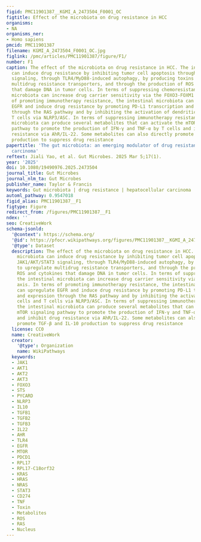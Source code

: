 ```yaml
---
figid: PMC11901387__KGMI_A_2473504_F0001_OC
figtitle: Effect of the microbiota on drug resistance in HCC
organisms:
- NA
organisms_ner:
- Homo sapiens
pmcid: PMC11901387
filename: KGMI_A_2473504_F0001_OC.jpg
figlink: /pmc/articles/PMC11901387/figure/F1/
number: F1
caption: The effect of the microbiota on drug resistance in HCC. The intestinal microbiota
  can induce drug resistance by inhibiting tumor cell apoptosis through JAK1/AKT/STAT3
  signaling, through TLR4/MyD88-induced autophagy, by producing toxins to upregulate
  multidrug resistance transporters, and through the production of ROS and cytokines
  that damage DNA in tumor cells. In terms of suppressing chemoresistance, the intestinal
  microbiota can increase drug carrier sensitivity via the FOXO3-FOXM1 axis. In terms
  of promoting immunotherapy resistance, the intestinal microbiota can upregulate
  EGFR and induce drug resistance by promoting PD-L1 transcription and expression
  through the RAS pathway and by inhibiting the activation of dendritic cells and
  T cells via NLRP3/ASC. In terms of suppressing immunotherapy resistance, the intestinal
  microbiota can produce several metabolites that can activate the mTOR signaling
  pathway to promote the production of IFN-γ and TNF-α by T cells and inhibit drug
  resistance via AhR/IL-22. Some metabolites can also directly promote TGF-β and IL-10
  production to suppress drug resistance
papertitle: 'The gut microbiota: an emerging modulator of drug resistance in hepatocellular
  carcinoma'
reftext: Jiali Yao, et al. Gut Microbes. 2025 Mar 5;17(1).
year: '2025'
doi: 10.1080/19490976.2025.2473504
journal_title: Gut Microbes
journal_nlm_ta: Gut Microbes
publisher_name: Taylor & Francis
keywords: Gut microbiota | drug resistance | hepatocellular carcinoma
automl_pathway: 0.9547018
figid_alias: PMC11901387__F1
figtype: Figure
redirect_from: /figures/PMC11901387__F1
ndex: ''
seo: CreativeWork
schema-jsonld:
  '@context': https://schema.org/
  '@id': https://pfocr.wikipathways.org/figures/PMC11901387__KGMI_A_2473504_F0001_OC.html
  '@type': Dataset
  description: The effect of the microbiota on drug resistance in HCC. The intestinal
    microbiota can induce drug resistance by inhibiting tumor cell apoptosis through
    JAK1/AKT/STAT3 signaling, through TLR4/MyD88-induced autophagy, by producing toxins
    to upregulate multidrug resistance transporters, and through the production of
    ROS and cytokines that damage DNA in tumor cells. In terms of suppressing chemoresistance,
    the intestinal microbiota can increase drug carrier sensitivity via the FOXO3-FOXM1
    axis. In terms of promoting immunotherapy resistance, the intestinal microbiota
    can upregulate EGFR and induce drug resistance by promoting PD-L1 transcription
    and expression through the RAS pathway and by inhibiting the activation of dendritic
    cells and T cells via NLRP3/ASC. In terms of suppressing immunotherapy resistance,
    the intestinal microbiota can produce several metabolites that can activate the
    mTOR signaling pathway to promote the production of IFN-γ and TNF-α by T cells
    and inhibit drug resistance via AhR/IL-22. Some metabolites can also directly
    promote TGF-β and IL-10 production to suppress drug resistance
  license: CC0
  name: CreativeWork
  creator:
    '@type': Organization
    name: WikiPathways
  keywords:
  - JAK1
  - AKT1
  - AKT2
  - AKT3
  - FOXO3
  - STS
  - PYCARD
  - NLRP3
  - IL10
  - TGFB1
  - TGFB2
  - TGFB3
  - IL22
  - AHR
  - TLR4
  - EGFR
  - MTOR
  - PDCD1
  - RPL17
  - RPL17-C18orf32
  - KRAS
  - HRAS
  - NRAS
  - STAT3
  - CD274
  - TNF
  - Toxin
  - Metabolites
  - ROS
  - RAS
  - Nucleus
---
```

